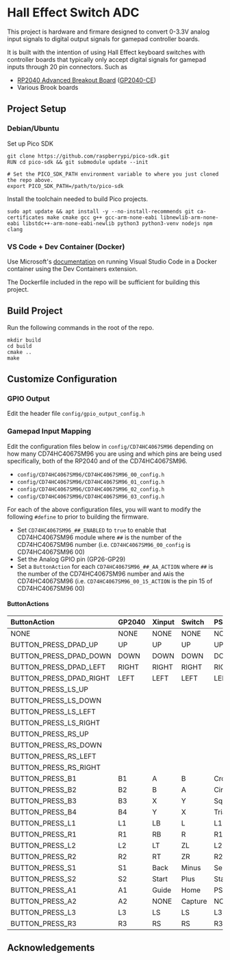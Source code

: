 # Hall Effect Switch ADC

This project is hardware and firmare designed to convert 0-3.3V analog input signals to digital output signals for gamepad controller boards. 

It is built with the intention of using Hall Effect keyboard switches with controller boards that typically only accept digital signals for gamepad inputs through 20 pin connectors. Such as

- [RP2040 Advanced Breakout Board](https://github.com/OpenStickCommunity/Hardware/tree/main/Boards/GP2040-CE%20Official%20Boards/RP2040%20Advanced%20Breakout%20Board/RP2040%20Advanced%20Breakout%20Board%20-%20Passthrough) ([GP2040-CE](https://gp2040-ce.info/))
-  Various Brook boards

## Project Setup

### Debian/Ubuntu

Set up Pico SDK

```shell
git clone https://github.com/raspberrypi/pico-sdk.git
RUN cd pico-sdk && git submodule update --init

# Set the PICO_SDK_PATH environment variable to where you just cloned the repo above.
export PICO_SDK_PATH=/path/to/pico-sdk
```

Install the toolchain needed to build Pico projects.

```shell
sudo apt update && apt install -y --no-install-recommends git ca-certificates make cmake gcc g++ gcc-arm-none-eabi libnewlib-arm-none-eabi libstdc++-arm-none-eabi-newlib python3 python3-venv nodejs npm clang
```

### VS Code + Dev Container (Docker)

Use Microsoft's [documentation](https://code.visualstudio.com/docs/devcontainers/tutorial) on running Visual Studio Code in a Docker container using the Dev Containers extension.

The Dockerfile included in the repo will be sufficient for building this project.

## Build Project

Run the following commands in the root of the repo.

```shell
mkdir build
cd build
cmake ..
make
```

## Customize Configuration

### GPIO Output

Edit the header file `config/gpio_output_config.h`

### Gamepad Input Mapping

Edit the configuration files below in `config/CD74HC4067SM96` depending on how many CD74HC4067SM96 you are using and which pins are being used specifically, both of the RP2040 and of the CD74HC4067SM96.

- `config/CD74HC4067SM96/CD74HC4067SM96_00_config.h`
- `config/CD74HC4067SM96/CD74HC4067SM96_01_config.h`
- `config/CD74HC4067SM96/CD74HC4067SM96_02_config.h`
- `config/CD74HC4067SM96/CD74HC4067SM96_03_config.h`

For each of the above configuration files, you will want to modify the following `#define` to prior to building the firmware.

- Set `CD74HC4067SM96_##_ENABLED` to `true` to enable that CD74HC4067SM96 module where `##` is the number of the CD74HC4067SM96 number (i.e. `CD74HC4067SM96_00_config` is CD74HC4067SM96 00)
- Set the Analog GPIO pin (GP26-GP29)
- Set a `ButtonAction` for each `CD74HC4067SM96_##_AA_ACTION` where `##` is the number of the CD74HC4067SM96 number and `AA`is the CD74HC4067SM96 (i.e. `CD74HC4067SM96_00_15_ACTION` is the pin 15 of CD74HC4067SM96 00)

#### ButtonActions

| ButtonAction            | GP2040 | Xinput | Switch  | PS3/4/5  | Dinput | Arcade |
|:------------------------|:-------|:-------|:--------|:---------|:-------|:-------|
| NONE                    | NONE   | NONE   | NONE    | NONE     | NONE   | NONE   |
| BUTTON_PRESS_DPAD_UP    | UP     | UP     | UP      | UP       | UP     | UP     |
| BUTTON_PRESS_DPAD_DOWN  | DOWN   | DOWN   | DOWN    | DOWN     | DOWN   | DOWN   |
| BUTTON_PRESS_DPAD_LEFT  | RIGHT  | RIGHT  | RIGHT   | RIGHT    | RIGHT  | RIGHT  |
| BUTTON_PRESS_DPAD_RIGHT | LEFT   | LEFT   | LEFT    | LEFT     | LEFT   | LEFT   |
| BUTTON_PRESS_LS_UP      |        |        |         |          |        |        |
| BUTTON_PRESS_LS_DOWN    |        |        |         |          |        |        |
| BUTTON_PRESS_LS_LEFT    |        |        |         |          |        |        |
| BUTTON_PRESS_LS_RIGHT   |        |        |         |          |        |        |
| BUTTON_PRESS_RS_UP      |        |        |         |          |        |        |
| BUTTON_PRESS_RS_DOWN    |        |        |         |          |        |        |
| BUTTON_PRESS_RS_LEFT    |        |        |         |          |        |        |
| BUTTON_PRESS_RS_RIGHT   |        |        |         |          |        |        |
| BUTTON_PRESS_B1         | B1     | A      | B       | Cross    | 2      | K1     |
| BUTTON_PRESS_B2         | B2     | B      | A       | Circle   | 3      | K2     |
| BUTTON_PRESS_B3         | B3     | X      | Y       | Square   | 1      | P1     |
| BUTTON_PRESS_B4         | B4     | Y      | X       | Triangle | 4      | P2     |
| BUTTON_PRESS_L1         | L1     | LB     | L       | L1       | 5      | P4     |
| BUTTON_PRESS_R1         | R1     | RB     | R       | R1       | 6      | P3     |
| BUTTON_PRESS_L2         | L2     | LT     | ZL      | L2       | 7      | K4     |
| BUTTON_PRESS_R2         | R2     | RT     | ZR      | R2       | 8      | K3     |
| BUTTON_PRESS_S1         | S1     | Back   | Minus   | Select   | 9      | Coin   |
| BUTTON_PRESS_S2         | S2     | Start  | Plus    | Start    | 10     | Start  |
| BUTTON_PRESS_A1         | A1     | Guide  | Home    | PS       | 13     | NONE   |
| BUTTON_PRESS_A2         | A2     | NONE   | Capture | NONE     | 14     | NONE   |
| BUTTON_PRESS_L3         | L3     | LS     | LS      | L3       | 11     | LS     |
| BUTTON_PRESS_R3         | R3     | RS     | RS      | R3       | 12     | RS     |

## Acknowledgements
